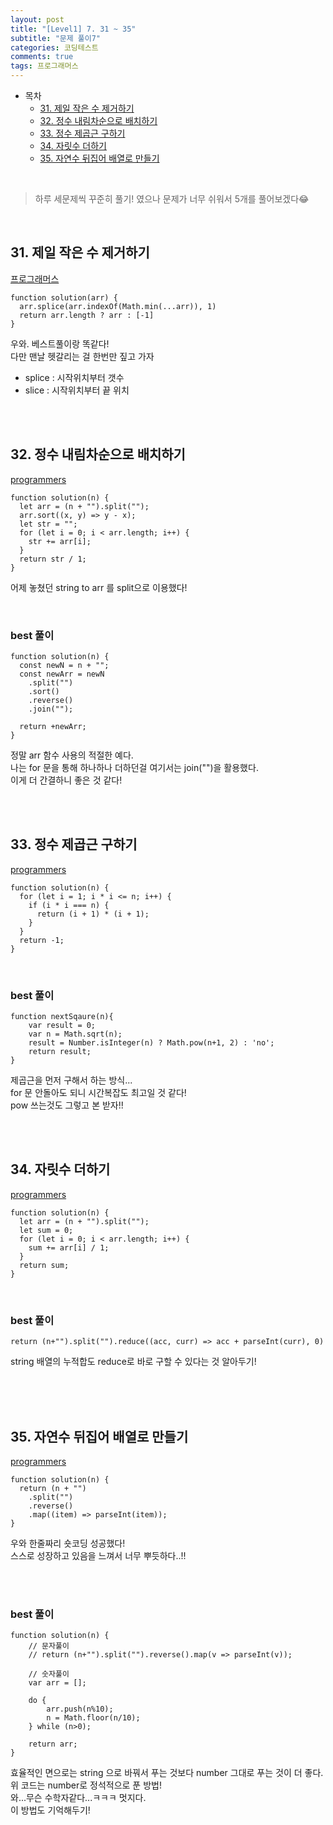```yaml
---
layout: post
title: "[Level1] 7. 31 ~ 35"
subtitle: "문제 풀이7"
categories: 코딩테스트
comments: true
tags: 프로그래머스
---
```


- 목차
  - [31. 제일 작은 수 제거하기](#)
  - [32. 정수 내림차순으로 배치하기](#)
  - [33. 정수 제곱근 구하기](#)
  - [34. 자릿수 더하기](#)
  - [35. 자연수 뒤집어 배열로 만들기](#)

<br>

> 하루 세문제씩 꾸준히 풀기! 였으나 문제가 너무 쉬워서 5개를 풀어보겠다😂

<br>

## 31. 제일 작은 수 제거하기

[프로그래머스](https://programmers.co.kr/learn/courses/30/lessons/12935) <br>

```
function solution(arr) {
  arr.splice(arr.indexOf(Math.min(...arr)), 1)
  return arr.length ? arr : [-1] 
}
```

우와. 베스트풀이랑 똑같다!<br>
다만 맨날 헷갈리는 걸 한번만 짚고 가자<br>

- splice : 시작위치부터 갯수
- slice : 시작위치부터 끝 위치


<br><br>

## 32. 정수 내림차순으로 배치하기

[programmers](https://programmers.co.kr/learn/courses/30/lessons/12933) <br>

```
function solution(n) {
  let arr = (n + "").split("");
  arr.sort((x, y) => y - x);
  let str = "";
  for (let i = 0; i < arr.length; i++) {
    str += arr[i];
  }
  return str / 1;
}
```

어제 놓쳤던 string to arr 를 split으로 이용했다!<br>

<br>

### best 풀이

```
function solution(n) {
  const newN = n + "";
  const newArr = newN
    .split("")
    .sort()
    .reverse()
    .join("");

  return +newArr;
}
```

정말 arr 함수 사용의 적절한 예다.<br>
나는 for 문을 통해 하나하나 더하던걸 여기서는 join("")을 활용했다.<br>
이게 더 간결하니 좋은 것 같다!<br>

<br><br>

## 33. 정수 제곱근 구하기

[programmers](https://programmers.co.kr/learn/courses/30/lessons/12934) <br>

```
function solution(n) {
  for (let i = 1; i * i <= n; i++) {
    if (i * i === n) {
      return (i + 1) * (i + 1);
    }
  }
  return -1;
}
```

<br>

### best 풀이

```
function nextSqaure(n){
    var result = 0;
    var n = Math.sqrt(n);
    result = Number.isInteger(n) ? Math.pow(n+1, 2) : 'no';
    return result;
}
```

제곱근을 먼저 구해서 하는 방식...<br>
for 문 안돌아도 되니 시간복잡도 최고일 것 같다!<br>
pow 쓰는것도 그렇고 본 받자!!<br>

<br><br>

## 34. 자릿수 더하기

[programmers](https://programmers.co.kr/learn/courses/30/lessons/12931) <br>

```
function solution(n) {
  let arr = (n + "").split("");
  let sum = 0;
  for (let i = 0; i < arr.length; i++) {
    sum += arr[i] / 1;
  }
  return sum;
}
```

<br>

### best 풀이

```
return (n+"").split("").reduce((acc, curr) => acc + parseInt(curr), 0)
```

string 배열의 누적합도 reduce로 바로 구할 수 있다는 것 알아두기!

<br><br><br>

## 35. 자연수 뒤집어 배열로 만들기

[programmers](https://programmers.co.kr/learn/courses/30/lessons/12932) <br>

```
function solution(n) {
  return (n + "")
    .split("")
    .reverse()
    .map((item) => parseInt(item));
}
```

우와 한줄짜리 숏코딩 성공했다!<br>
스스로 성장하고 있음을 느껴서 너무 뿌듯하다..!!<br>

<br><br>

### best 풀이

```
function solution(n) {
    // 문자풀이
    // return (n+"").split("").reverse().map(v => parseInt(v));

    // 숫자풀이
    var arr = [];

    do {
        arr.push(n%10);
        n = Math.floor(n/10);
    } while (n>0);

    return arr;
}
```

효율적인 면으로는 string 으로 바꿔서 푸는 것보다 number 그대로 푸는 것이 더 좋다.<br>
위 코드는 number로 정석적으로 푼 방법!<br>
와...무슨 수학자같다...ㅋㅋㅋ 멋지다.<br>
이 방법도 기억해두기!<br>




